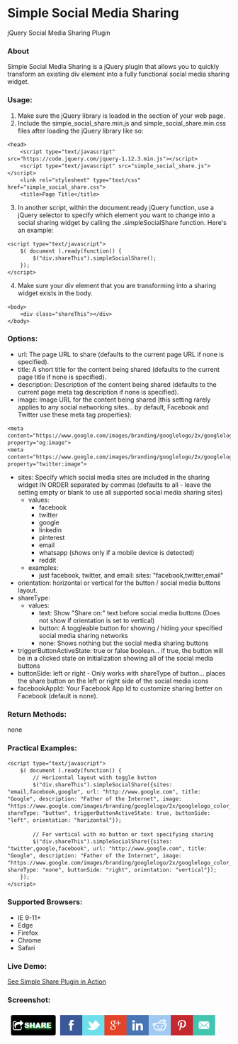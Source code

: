 # Simple Social Media Sharing
jQuery Social Media Sharing Plugin

### About

Simple Social Media Sharing is a jQuery plugin that allows you to quickly transform an existing div element into a fully functional social media sharing widget.

### Usage:
1. Make sure the jQuery library is loaded in the <head> section of your web page.
2. Include the simple_social_share.min.js and simple_social_share.min.css files after loading the jQuery library like so:
```
<head>
	<script type="text/javascript" src="https://code.jquery.com/jquery-1.12.3.min.js"></script>
	<script type="text/javascript" src="simple_social_share.js"></script>
	<link rel="stylesheet" type="text/css" href="simple_social_share.css">
	<title>Page Title</title>
```
3. In another script, within the document.ready jQuery function, use a jQuery selector to specify which element you want to change into a social sharing widget by calling the .simpleSocialShare function.  Here's an example:
```
<script type="text/javascript">
	$( document ).ready(function() {
		$("div.shareThis").simpleSocialShare();
	});
</script>
```
4. Make sure your div element that you are transforming into a sharing widget exists in the body.
```
<body>
	<div class="shareThis"></div>
</body>
```
### Options:

- url:  The page URL to share (defaults to the current page URL if none is specified).
- title:  A short title for the content being shared (defaults to the current page title if none is specified).
- description:  Description of the content being shared (defaults to the current page meta tag description if none is specified).
- image:  Image URL for the content being shared (this setting rarely applies to any social networking sites... by default, Facebook and Twitter use these meta tag properties):
```
<meta content="https://www.google.com/images/branding/googlelogo/2x/googlelogo_color_272x92dp.png" property="og:image">
<meta content="https://www.google.com/images/branding/googlelogo/2x/googlelogo_color_272x92dp.png" property="twitter:image">
```
- sites:  Specify which social media sites are included in the sharing widget IN ORDER separated by commas (defaults to all - leave the setting empty or blank to use all supported social media sharing sites)
  - values:
    - facebook
    - twitter
    - google
    - linkedin
    - pinterest
    - email
    - whatsapp (shows only if a mobile device is detected)
    - reddit
  - examples:
	- just facebook, twitter, and email:  sites: "facebook,twitter,email"
- orientation: horizontal or vertical for the button / social media buttons layout.
- shareType: 
  - values:
    - text: Show "Share on:" text before social media buttons (Does not show if orientation is set to vertical)
    - button: A toggleable button for showing / hiding your specified social media sharing networks
    - none: Shows nothing but the social media sharing buttons
- triggerButtonActiveState: true or false boolean... if true, the button will be in a clicked state on initialization showing all of the social media buttons
- buttonSide: left or right - Only works with shareType of button... places the share button on the left or right side of the social media icons
- facebookAppId: Your Facebook App Id to customize sharing better on Facebook (default is none).
  
### Return Methods:
none

### Practical Examples:
```
<script type="text/javascript">
	$( document ).ready(function() {
		// Horizontal layout with toggle button
		$("div.shareThis").simpleSocialShare({sites: "email,facebook,google", url: "http://www.google.com", title: "Google", description: "Father of the Internet", image: "https://www.google.com/images/branding/googlelogo/2x/googlelogo_color_272x92dp.png", shareType: "button", triggerButtonActiveState: true, buttonSide: "left", orientation: "horizontal"});
		
		// For vertical with no button or text specifying sharing
		$("div.shareThis").simpleSocialShare({sites: "twitter,google,facebook", url: "http://www.google.com", title: "Google", description: "Father of the Internet", image: "https://www.google.com/images/branding/googlelogo/2x/googlelogo_color_272x92dp.png", shareType: "none", buttonSide: "right", orientation: "vertical"});
	});
</script>
```

### Supported Browsers:
- IE 9-11+
- Edge
- Firefox
- Chrome
- Safari

### Live Demo:
[See Simple Share Plugin in Action](http://eamster.tk/share_plugin/)


### Screenshot:
![Alt text](simpleSocialShare.png?raw=true "Social Media Sharing Plugin Screenshot")
